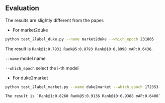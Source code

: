## Evaluation
The results are slightly different from the paper.

- For market2duke
```bash
python test_2label_duke.py --name market2duke --which_epoch 231805
```
The result is `Rank@1:0.7931 Rank@5:0.8793 Rank@10:0.8990 mAP:0.6436`.

`--name` model name 

`--which_epoch` select the i-th model

- For duke2market
```bash
python test_2label_market.py --name duke2market --which_epoch 172353

The result is `Rank@1:0.8260 Rank@5:0.9136 Rank@10:0.9388 mAP:0.6400`
